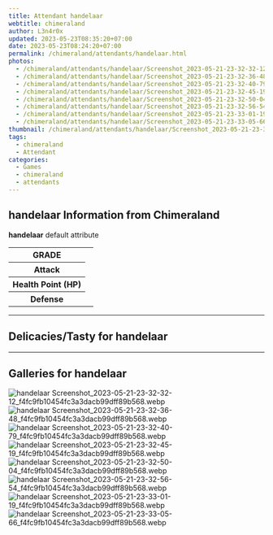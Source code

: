 ```yaml
---
title: Attendant handelaar
webtitle: chimeraland
author: L3n4r0x
updated: 2023-05-23T08:35:20+07:00
date: 2023-05-23T08:24:20+07:00
permalink: /chimeraland/attendants/handelaar.html
photos:
  - /chimeraland/attendants/handelaar/Screenshot_2023-05-21-23-32-32-12_f4fc9fb10454fc3a3dacb99dff89b568.webp
  - /chimeraland/attendants/handelaar/Screenshot_2023-05-21-23-32-36-48_f4fc9fb10454fc3a3dacb99dff89b568.webp
  - /chimeraland/attendants/handelaar/Screenshot_2023-05-21-23-32-40-79_f4fc9fb10454fc3a3dacb99dff89b568.webp
  - /chimeraland/attendants/handelaar/Screenshot_2023-05-21-23-32-45-19_f4fc9fb10454fc3a3dacb99dff89b568.webp
  - /chimeraland/attendants/handelaar/Screenshot_2023-05-21-23-32-50-04_f4fc9fb10454fc3a3dacb99dff89b568.webp
  - /chimeraland/attendants/handelaar/Screenshot_2023-05-21-23-32-56-54_f4fc9fb10454fc3a3dacb99dff89b568.webp
  - /chimeraland/attendants/handelaar/Screenshot_2023-05-21-23-33-01-19_f4fc9fb10454fc3a3dacb99dff89b568.webp
  - /chimeraland/attendants/handelaar/Screenshot_2023-05-21-23-33-05-66_f4fc9fb10454fc3a3dacb99dff89b568.webp
thumbnail: /chimeraland/attendants/handelaar/Screenshot_2023-05-21-23-32-32-12_f4fc9fb10454fc3a3dacb99dff89b568.webp
tags:
  - chimeraland
  - Attendant
categories:
  - Games
  - chimeraland
  - attendants
---
```


<section id="bootstrap-wrapper"><link rel="stylesheet" href="https://rawcdn.githack.com/dimaslanjaka/Web-Manajemen/0c3b5aa1813bd4abcd2c11bf3e37928b15c28664/css/bootstrap-5-3-0-alpha3-wrapper.css"/><h2 id="attribute">handelaar Information from Chimeraland</h2><p><b>handelaar</b> default attribute <table><tr><th>GRADE</th><td></td></tr><tr><th>Attack</th><td></td></tr><tr><th>Health Point (HP)</th><td></td></tr><tr><th>Defense</th><td></td></tr></table></p><hr/><h2 id="delicacies">Delicacies/Tasty for handelaar</h2><div class="bg-dark text-light"></div><hr/><div id="gallery"><h2>Galleries for handelaar</h2><div class="row"><div class="col-lg-6 col-12"><img src="/chimeraland/attendants/handelaar/Screenshot_2023-05-21-23-32-32-12_f4fc9fb10454fc3a3dacb99dff89b568.webp" alt="handelaar Screenshot_2023-05-21-23-32-32-12_f4fc9fb10454fc3a3dacb99dff89b568.webp"/></div><div class="col-lg-6 col-12"><img src="/chimeraland/attendants/handelaar/Screenshot_2023-05-21-23-32-36-48_f4fc9fb10454fc3a3dacb99dff89b568.webp" alt="handelaar Screenshot_2023-05-21-23-32-36-48_f4fc9fb10454fc3a3dacb99dff89b568.webp"/></div><div class="col-lg-6 col-12"><img src="/chimeraland/attendants/handelaar/Screenshot_2023-05-21-23-32-40-79_f4fc9fb10454fc3a3dacb99dff89b568.webp" alt="handelaar Screenshot_2023-05-21-23-32-40-79_f4fc9fb10454fc3a3dacb99dff89b568.webp"/></div><div class="col-lg-6 col-12"><img src="/chimeraland/attendants/handelaar/Screenshot_2023-05-21-23-32-45-19_f4fc9fb10454fc3a3dacb99dff89b568.webp" alt="handelaar Screenshot_2023-05-21-23-32-45-19_f4fc9fb10454fc3a3dacb99dff89b568.webp"/></div><div class="col-lg-6 col-12"><img src="/chimeraland/attendants/handelaar/Screenshot_2023-05-21-23-32-50-04_f4fc9fb10454fc3a3dacb99dff89b568.webp" alt="handelaar Screenshot_2023-05-21-23-32-50-04_f4fc9fb10454fc3a3dacb99dff89b568.webp"/></div><div class="col-lg-6 col-12"><img src="/chimeraland/attendants/handelaar/Screenshot_2023-05-21-23-32-56-54_f4fc9fb10454fc3a3dacb99dff89b568.webp" alt="handelaar Screenshot_2023-05-21-23-32-56-54_f4fc9fb10454fc3a3dacb99dff89b568.webp"/></div><div class="col-lg-6 col-12"><img src="/chimeraland/attendants/handelaar/Screenshot_2023-05-21-23-33-01-19_f4fc9fb10454fc3a3dacb99dff89b568.webp" alt="handelaar Screenshot_2023-05-21-23-33-01-19_f4fc9fb10454fc3a3dacb99dff89b568.webp"/></div><div class="col-lg-6 col-12"><img src="/chimeraland/attendants/handelaar/Screenshot_2023-05-21-23-33-05-66_f4fc9fb10454fc3a3dacb99dff89b568.webp" alt="handelaar Screenshot_2023-05-21-23-33-05-66_f4fc9fb10454fc3a3dacb99dff89b568.webp"/></div></div></div></section>